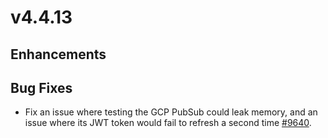 # v4.4.13

## Enhancements


## Bug Fixes

- Fix an issue where testing the GCP PubSub could leak memory, and an issue where its JWT token would fail to refresh a second time [#9640](https://github.com/emqx/emqx/pull/9640).
